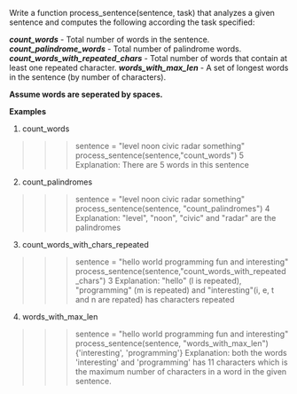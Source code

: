 Write a function process_sentence(sentence, task) that analyzes a given sentence and computes the following according the task specified:

***count_words*** - Total number of words in the sentence.
***count_palindrome_words*** - Total number of palindrome words.
***count_words_with_repeated_chars*** - Total number of words that contain at least one repeated character.
***words_with_max_len*** - A set of longest words in the sentence (by number of characters).

**Assume words are seperated by spaces.**


**Examples**

1. count_words

>>> sentence = "level noon civic radar something"
>>> process_sentence(sentence,"count_words")
5
Explanation: There are 5 words in this sentence

2. count_palindromes

>>> sentence = "level noon civic radar something"
>>> process_sentence(sentence, "count_palindromes")
4
Explanation: "level", "noon", "civic" and "radar" are the palindromes

3. count_words_with_chars_repeated

>>> sentence = "hello world programming fun and interesting"
>>> process_sentence(sentence,"count_words_with_repeated_chars")
3
Explanation: "hello" (l is repeated), "programming" (m is repeated) and "interesting"(i, e, t and n are repated) has characters repeated

4. words_with_max_len

>>> sentence = "hello world programming fun and interesting"
>>> process_sentence(sentence, "words_with_max_len")
{'interesting', 'programming'}
Explanation: both the words 'interesting' and 'programming' has 11 characters which is the maximum number of characters in a word in the given sentence.
